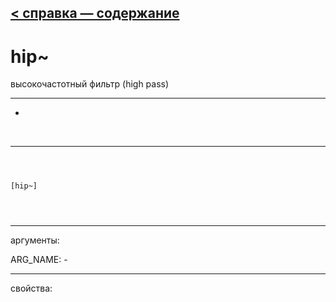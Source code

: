 [< справка — содержание](index.html)
---

# hip~


высокочастотный фильтр (high pass)

---

-
<br>


---


```



[hip~]


            
```

---
аргументы:

ARG_NAME: -<br>

---
свойства:


